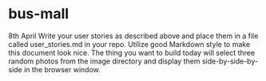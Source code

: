 # bus-mall
8th April 
      Write your user stories as described above and place them in a file called user_stories.md in your repo. Utilize good Markdown style to make this document look nice.
      The thing you want to build today will select three random photos from the image directory and display them side-by-side-by-side in the browser window.